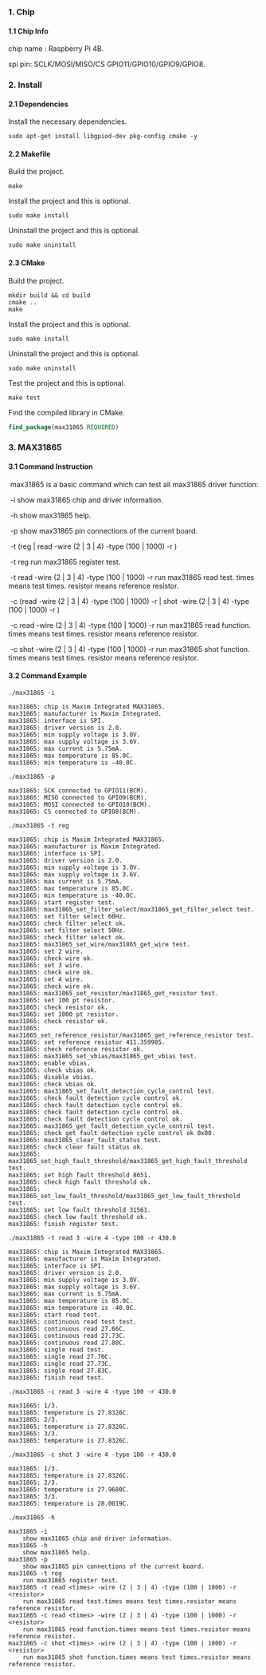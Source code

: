 ### 1. Chip

#### 1.1 Chip Info

chip name : Raspberry Pi 4B.

spi pin: SCLK/MOSI/MISO/CS GPIO11/GPIO10/GPIO9/GPIO8.

### 2. Install

#### 2.1 Dependencies

Install the necessary dependencies.

```shell
sudo apt-get install libgpiod-dev pkg-config cmake -y
```

#### 2.2 Makefile

Build the project.

```shell
make
```

Install the project and this is optional.

```shell
sudo make install
```

Uninstall the project and this is optional.

```shell
sudo make uninstall
```

#### 2.3 CMake

Build the project.

```shell
mkdir build && cd build 
cmake .. 
make
```

Install the project and this is optional.

```shell
sudo make install
```

Uninstall the project and this is optional.

```shell
sudo make uninstall
```

Test the project and this is optional.

```shell
make test
```

Find the compiled library in CMake. 

```cmake
find_package(max31865 REQUIRED)
```

### 3. MAX31865

#### 3.1 Command Instruction

​          max31865 is a basic command which can test all max31865 driver function:

​           -i        show max31865 chip and driver information.

​           -h       show max31865 help.

​           -p       show max31865 pin connections of the current board.

​           -t (reg | read <times> -wire (2 | 3 | 4) -type (100 | 1000) -r <resistor>)

​           -t  reg        run max31865 register test.

​           -t read <times> -wire (2 | 3 | 4) -type (100 | 1000) -r <resistor>        run max31865 read test. times means test times. resistor means reference resistor.

​           -c (read  <times> -wire (2 | 3 | 4) -type (100 | 1000) -r <resistor> | shot <times> -wire (2 | 3 | 4) -type (100 | 1000) -r <resistor>)

​           -c read  <times> -wire (2 | 3 | 4) -type (100 | 1000) -r <resistor>        run max31865 read function. times means test times. resistor means reference resistor.

​           -c shot  <times> -wire (2 | 3 | 4) -type (100 | 1000) -r <resistor>        run max31865 shot function. times means test times. resistor means reference resistor.

#### 3.2 Command Example

```shell
./max31865 -i

max31865: chip is Maxim Integrated MAX31865.
max31865: manufacturer is Maxim Integrated.
max31865: interface is SPI.
max31865: driver version is 2.0.
max31865: min supply voltage is 3.0V.
max31865: max supply voltage is 3.6V.
max31865: max current is 5.75mA.
max31865: max temperature is 85.0C.
max31865: min temperature is -40.0C.
```

```shell
./max31865 -p

max31865: SCK connected to GPIO11(BCM).
max31865: MISO connected to GPIO9(BCM).
max31865: MOSI connected to GPIO10(BCM).
max31865: CS connected to GPIO8(BCM).
```

```shell
./max31865 -t reg

max31865: chip is Maxim Integrated MAX31865.
max31865: manufacturer is Maxim Integrated.
max31865: interface is SPI.
max31865: driver version is 2.0.
max31865: min supply voltage is 3.0V.
max31865: max supply voltage is 3.6V.
max31865: max current is 5.75mA.
max31865: max temperature is 85.0C.
max31865: min temperature is -40.0C.
max31865: start register test.
max31865: max31865_set_filter_select/max31865_get_filter_select test.
max31865: set filter select 60Hz.
max31865: check filter select ok.
max31865: set filter select 50Hz.
max31865: check filter select ok.
max31865: max31865_set_wire/max31865_get_wire test.
max31865: set 2 wire.
max31865: check wire ok.
max31865: set 3 wire.
max31865: check wire ok.
max31865: set 4 wire.
max31865: check wire ok.
max31865: max31865_set_resistor/max31865_get_resistor test.
max31865: set 100 pt resistor.
max31865: check resistor ok.
max31865: set 1000 pt resistor.
max31865: check resistor ok.
max31865: max31865_set_reference_resistor/max31865_get_reference_resistor test.
max31865: set reference resistor 411.359985.
max31865: check reference resistor ok.
max31865: max31865_set_vbias/max31865_get_vbias test.
max31865: enable vbias.
max31865: check vbias ok.
max31865: disable vbias.
max31865: check vbias ok.
max31865: max31865_set_fault_detection_cycle_control test.
max31865: check fault detection cycle control ok.
max31865: check fault detection cycle control ok.
max31865: check fault detection cycle control ok.
max31865: check fault detection cycle control ok.
max31865: max31865_get_fault_detection_cycle_control test.
max31865: check get fault detection cycle control ok 0x00.
max31865: max31865_clear_fault_status test.
max31865: check clear fault status ok.
max31865: max31865_set_high_fault_threshold/max31865_get_high_fault_threshold test.
max31865: set high fault threshold 8651.
max31865: check high fault threshold ok.
max31865: max31865_set_low_fault_threshold/max31865_get_low_fault_threshold test.
max31865: set low fault threshold 31561.
max31865: check low fault threshold ok.
max31865: finish register test.
```

```shell
./max31865 -t read 3 -wire 4 -type 100 -r 430.0

max31865: chip is Maxim Integrated MAX31865.
max31865: manufacturer is Maxim Integrated.
max31865: interface is SPI.
max31865: driver version is 2.0.
max31865: min supply voltage is 3.0V.
max31865: max supply voltage is 3.6V.
max31865: max current is 5.75mA.
max31865: max temperature is 85.0C.
max31865: min temperature is -40.0C.
max31865: start read test.
max31865: continuous read test test.
max31865: continuous read 27.66C.
max31865: continuous read 27.73C.
max31865: continuous read 27.80C.
max31865: single read test.
max31865: single read 27.70C.
max31865: single read 27.73C.
max31865: single read 27.83C.
max31865: finish read test.
```

```shell
./max31865 -c read 3 -wire 4 -type 100 -r 430.0

max31865: 1/3.
max31865: temperature is 27.8326C.
max31865: 2/3.
max31865: temperature is 27.8326C.
max31865: 3/3.
max31865: temperature is 27.8326C.
```

```shell
./max31865 -c shot 3 -wire 4 -type 100 -r 430.0

max31865: 1/3.
max31865: temperature is 27.8326C.
max31865: 2/3.
max31865: temperature is 27.9680C.
max31865: 3/3.
max31865: temperature is 28.0019C.
```

```shell
./max31865 -h

max31865 -i
	show max31865 chip and driver information.
max31865 -h
	show max31865 help.
max31865 -p
	show max31865 pin connections of the current board.
max31865 -t reg
	run max31865 register test.
max31865 -t read <times> -wire (2 | 3 | 4) -type (100 | 1000) -r <resistor>
	run max31865 read test.times means test times.resistor means reference resistor.
max31865 -c read <times> -wire (2 | 3 | 4) -type (100 | 1000) -r <resistor>
	run max31865 read function.times means test times.resistor means reference resistor.
max31865 -c shot <times> -wire (2 | 3 | 4) -type (100 | 1000) -r <resistor>
	run max31865 shot function.times means test times.resistor means reference resistor.
```

